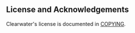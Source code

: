 License and Acknowledgements
----------------------------

Clearwater's license is documented in [COPYING](https://github.com/Metaswitch/clearwater-docs/blob/master/COPYING).
